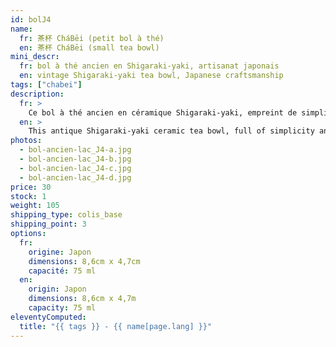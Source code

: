 ```yaml
---
id: bolJ4
name:
  fr: 茶杯 CháBēi (petit bol à thé)
  en: 茶杯 CháBēi (small tea bowl)
mini_descr:
  fr: bol à thé ancien en Shigaraki-yaki, artisanat japonais
  en: vintage Shigaraki-yaki tea bowl, Japanese craftsmanship
tags: ["chabei"]
description:
  fr: >
    Ce bol à thé ancien en céramique Shigaraki-yaki, empreint de simplicité et de caractère. Ses textures brutes et nuances naturelles, teintées d’un vert évoquant la quiétude d’un lac,<!--more--> racontent l’histoire d’un savoir-faire ancestral. Un objet rare, parfait pour savourer le thé dans une sérénité authentique.
  en: >
    This antique Shigaraki-yaki ceramic tea bowl, full of simplicity and character. Its raw textures and natural tones, tinted with a green reminiscent of a tranquil lake,<!--more--> tell the story of ancestral craftsmanship. A rare piece, perfect for enjoying tea in authentic serenity.
photos:
  - bol-ancien-lac_J4-a.jpg
  - bol-ancien-lac_J4-b.jpg
  - bol-ancien-lac_J4-c.jpg
  - bol-ancien-lac_J4-d.jpg
price: 30
stock: 1
weight: 105
shipping_type: colis_base
shipping_point: 3
options:
  fr:
    origine: Japon
    dimensions: 8,6cm x 4,7cm
    capacité: 75 ml
  en:
    origin: Japon
    dimensions: 8,6cm x 4,7m
    capacity: 75 ml
eleventyComputed:
  title: "{{ tags }} - {{ name[page.lang] }}"
---
```

